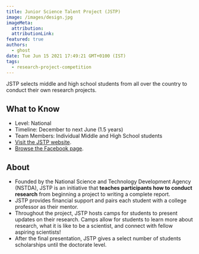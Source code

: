 ```yaml
---
title: Junior Science Talent Project (JSTP)
image: /images/design.jpg
imageMeta:
  attribution:
  attributionLink:
featured: true
authors:
  - ghost
date: Tue Jun 15 2021 17:49:21 GMT+0100 (IST)
tags:
  - research-project-competition
---
```

JSTP selects middle and high school students from all over the country to conduct their own research projects. 

## What to Know
+ Level: National
+ Timeline: December to next June (1.5 years)
+ Team Members: Individual Middle and High School students
+ [Visit the JSTP website](https://www.nstda.or.th/jstp/).
+ [Browse the Facebook page](www.facebook.com/jstpofficial).

## About
+ Founded by the National Science and Technology Development Agency (NSTDA), JSTP is an initiative that **teaches participants how to conduct research** from beginning a project to writing a complete report. 
+ JSTP provides financial support and pairs each student with a college professor as their mentor. 
+ Throughout the project, JSTP hosts camps for students to present updates on their research. Camps allow for students to learn more about research, what it is like to be a scientist, and  connect with fellow aspiring scientists! 
+ After the final presentation, JSTP gives a select number of students scholarships until the doctorate level.
